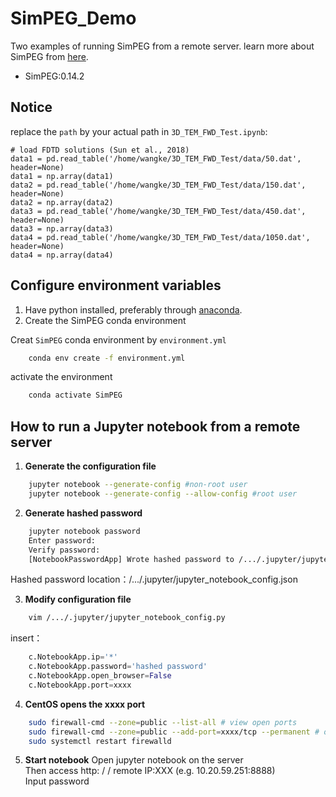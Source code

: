# SimPEG_Demo
Two examples of running SimPEG  from a remote server.
learn more about SimPEG from [here](https://pypi.org/project/SimPEG/).
- SimPEG:0.14.2
## Notice 
replace the `path` by your actual path in `3D_TEM_FWD_Test.ipynb`:
```=python
# load FDTD solutions (Sun et al., 2018)
data1 = pd.read_table('/home/wangke/3D_TEM_FWD_Test/data/50.dat', header=None)
data1 = np.array(data1)
data2 = pd.read_table('/home/wangke/3D_TEM_FWD_Test/data/150.dat', header=None)
data2 = np.array(data2)
data3 = pd.read_table('/home/wangke/3D_TEM_FWD_Test/data/450.dat', header=None)
data3 = np.array(data3)
data4 = pd.read_table('/home/wangke/3D_TEM_FWD_Test/data/1050.dat', header=None)
data4 = np.array(data4)
```

## Configure environment variables
1. Have python installed, preferably through [anaconda](https://www.anaconda.com/download/).
2. Create the SimPEG conda environment

Creat  `SimPEG`  conda environment by  `environment.yml`
```bash
	conda env create -f environment.yml
```
 activate the environment
```bash
	conda activate SimPEG
```

## How to run a Jupyter notebook from a remote server
1. **Generate the configuration file**
```bash
	jupyter notebook --generate-config #non-root user
	jupyter notebook --generate-config --allow-config #root user
```
2. **Generate hashed password**
```bash
    jupyter notebook password
    Enter password:
    Verify password:
    [NotebookPasswordApp] Wrote hashed password to /.../.jupyter/jupyter_notebook_config.json
```    
Hashed password location：/.../.jupyter/jupyter_notebook_config.json

3. **Modify configuration file**
```bash
	vim /.../.jupyter/jupyter_notebook_config.py
```
insert：
```python
    c.NotebookApp.ip='*'
    c.NotebookApp.password='hashed password'
    c.NotebookApp.open_browser=False
    c.NotebookApp.port=xxxx
```
4.  **CentOS opens the xxxx port**
```bash
	sudo firewall-cmd --zone=public --list-all # view open ports
    sudo firewall-cmd --zone=public --add-port=xxxx/tcp --permanent # open xxxx port
    sudo systemctl restart firewalld
```
5.  **Start notebook**
Open jupyter notebook on the server\
Then access http: / / remote IP:XXX  (e.g. 10.20.59.251:8888)\
Input password





